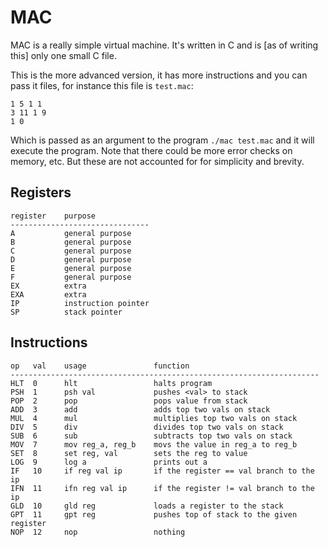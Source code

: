 # MAC
MAC is a really simple virtual machine. It's written in C and is [as of writing this]
only one small C file.

This is the more advanced version, it has more instructions and 
you can pass it files, for instance this file is `test.mac`:

	1 5 1 1
	3 11 1 9
	1 0

Which is passed as an argument to the program `./mac test.mac` and it will
execute the program. Note that there could be more error checks on memory,
etc. But these are not accounted for for simplicity and brevity.

## Registers

	register	purpose
	-------------------------------
	A			general purpose
	B			general purpose
	C			general purpose
	D			general purpose
	E			general purpose
	F			general purpose
	EX 			extra
	EXA 		extra
	IP			instruction pointer
	SP			stack pointer

## Instructions

	op   val    usage    			function
	---------------------------------------------------------------------
	HLT  0      hlt 	 			halts program
	PSH  1      psh val  			pushes <val> to stack
	POP  2      pop 	 			pops value from stack
	ADD  3      add 	 			adds top two vals on stack
	MUL  4      mul 	 			multiplies top two vals on stack
	DIV  5      div 	 			divides top two vals on stack
	SUB  6      sub 	 			subtracts top two vals on stack
	MOV  7      mov reg_a, reg_b 	movs the value in reg_a to reg_b 
	SET  8      set reg, val 		sets the reg to value
	LOG  9      log a 				prints out a
	IF   10     if reg val ip 		if the register == val branch to the ip
	IFN  11     ifn reg val ip 		if the register != val branch to the ip
	GLD  10     gld reg 			loads a register to the stack
	GPT  11     gpt reg 			pushes top of stack to the given register
	NOP  12     nop 				nothing
